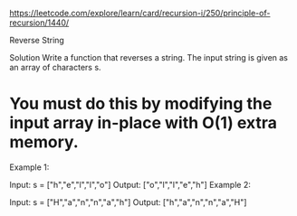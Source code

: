 
https://leetcode.com/explore/learn/card/recursion-i/250/principle-of-recursion/1440/

Reverse String

Solution
Write a function that reverses a string. The input string is given as an array of characters s.

# You must do this by modifying the input array in-place with O(1) extra memory.

 

Example 1:

Input: s = ["h","e","l","l","o"]
Output: ["o","l","l","e","h"]
Example 2:

Input: s = ["H","a","n","n","a","h"]
Output: ["h","a","n","n","a","H"]

